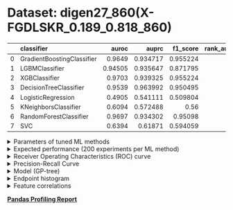 # Dataset: digen27_860(X-FGDLSKR_0.189_0.818_860)

|    | classifier                 |   auroc |    auprc |   f1_score |   rank_auroc |   rank_auprc |   rank_f1 |
|---:|:---------------------------|--------:|---------:|-----------:|-------------:|-------------:|----------:|
|  0 | GradientBoostingClassifier | 0.9649  | 0.934717 |   0.955224 |            3 |            4 |         1 |
|  1 | LGBMClassifier             | 0.94505 | 0.935647 |   0.871795 |            5 |            3 |         5 |
|  2 | XGBClassifier              | 0.9703  | 0.939325 |   0.955224 |            1 |            2 |         1 |
|  3 | DecisionTreeClassifier     | 0.9539  | 0.963992 |   0.950495 |            4 |            1 |         4 |
|  4 | LogisticRegression         | 0.4905  | 0.541111 |   0.509804 |            8 |            8 |         8 |
|  5 | KNeighborsClassifier       | 0.6094  | 0.572488 |   0.56     |            7 |            7 |         7 |
|  6 | RandomForestClassifier     | 0.9697  | 0.934302 |   0.95098  |            1 |            5 |         3 |
|  7 | SVC                        | 0.6394  | 0.61871  |   0.594059 |            6 |            6 |         6 |


<details>
<summary>Parameters of tuned ML methods</summary>


```
GradientBoostingClassifier(learning_rate=0.06051243858812161,
                           loss='exponential', max_depth=9, min_samples_leaf=5,
                           n_iter_no_change=4, random_state=860, tol=1e-07,
                           validation_fraction=0.01)
LGBMClassifier(boosting_type='dart', deterministic=True, force_row_wise=True,
               max_depth=7, metric='binary_logloss', n_estimators=18, n_jobs=1,
               num_leaves=177, objective='binary', random_state=860)
XGBClassifier(alpha=0.000812481310473552, base_score=0.5, booster='dart',
              colsample_bylevel=1, colsample_bynode=1, colsample_bytree=1,
              eta=0.08571441579429503, eval_metric='logloss', gamma=0.1,
              gpu_id=-1, importance_type='gain', interaction_constraints='',
              learning_rate=0.0857144147, max_delta_step=0, max_depth=9,
              min_child_weight=1, missing=nan, monotone_constraints='()',
              n_estimators=73, n_jobs=1, nthread=1, num_parallel_tree=1,
              random_state=860, reg_alpha=0.000812481332,
              reg_lambda=0.0017495902159980637, scale_pos_weight=1, subsample=1,
              tree_method='exact', use_label_encoder=False,
              validate_parameters=1, ...)
DecisionTreeClassifier(criterion='entropy', max_depth=9, min_samples_leaf=2,
                       min_samples_split=11, random_state=860)
LogisticRegression(C=0.012459719411265583, random_state=860, solver='saga')
KNeighborsClassifier(n_neighbors=38, p=1, weights='distance')
RandomForestClassifier(criterion='entropy', max_depth=8, max_features=None,
                       min_samples_split=5, n_estimators=97, random_state=860)
SVC(C=16.289481170105468, class_weight='balanced', coef0=8.3, probability=True,
    random_state=860, tol=5.315233699494783e-05)
```

</details>

<details>
<summary>Expected performance (200 experiments per ML method)</summary>
<img src='digen27_860-box.svg' width=40% />
</details>

<details>
<summary>Receiver Operating Characteristics (ROC) curve</summary>
<img src='digen27_860-roc.svg' width=40% />
</details>

<details>
<summary>Precision-Recall Curve</summary>
<img src='digen27_860-prc.svg' width=40% />
</details>

<details>
<summary>Model (GP-tree)</summary>
<img src='digen27_860-model.svg' height=10% />
</details>

<details>
<summary>Endpoint histogram</summary>
<img src='digen27_860-endpoint.svg' width=40% />
</details>

<details>
<summary>Feature correlations</summary>
<img src='digen27_860-corr.svg' width=40% />
</details>

[**Pandas Profiling Report**](https://github.io/athril/digen-test/docs/profile/digen27_860.html)